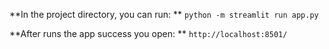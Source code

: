 **In the project directory, you can run: **
`python -m streamlit run app.py `

**After runs the app success you open: **
`http://localhost:8501/`
